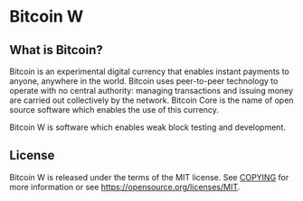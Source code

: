 Bitcoin W 
=====================================

What is Bitcoin?
----------------

Bitcoin is an experimental digital currency that enables instant payments to
anyone, anywhere in the world. Bitcoin uses peer-to-peer technology to operate
with no central authority: managing transactions and issuing money are carried
out collectively by the network. Bitcoin Core is the name of open source
software which enables the use of this currency.

Bitcoin W is software which enables weak block testing and development. 

License
-------

Bitcoin W is released under the terms of the MIT license. See [COPYING](COPYING) for more
information or see https://opensource.org/licenses/MIT.

